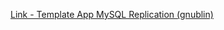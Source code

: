 [Link - Template App MySQL Replication (gnublin)](https://github.com/gnublin/zabbix/tree/master/mysql_replication_zabbix)
